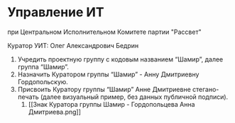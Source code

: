 # Управление ИТ 
при Центральном Исполнительном Комитете партии "Рассвет"

Куратор УИТ: Олег Александрович Бедрин

1) Учредить проектную группу с кодовым названием “Шамир”, далее группа “Шамир”.
2) Назначить Куратором группы “Шамир” - Анну Дмитриевну Гордопольскую.
3) Присвоить Куратору группы “Шамир” Анне Дмитриевне стегано-печать (далее визуальный пример, без данных публичной подписи).
	1) [[Знак Куратора группы Шамир - Гордопольцева Анна Дмитриева.png]]



